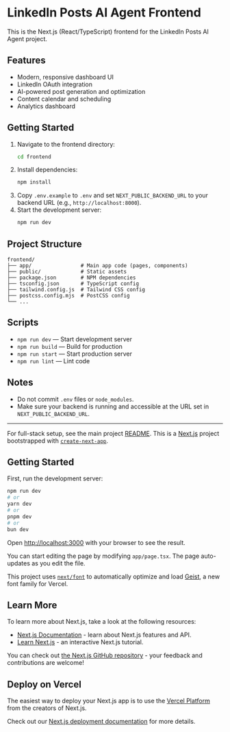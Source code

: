 # LinkedIn Posts AI Agent Frontend

This is the Next.js (React/TypeScript) frontend for the LinkedIn Posts AI Agent project.

## Features
- Modern, responsive dashboard UI
- LinkedIn OAuth integration
- AI-powered post generation and optimization
- Content calendar and scheduling
- Analytics dashboard

## Getting Started

1. Navigate to the frontend directory:
	```sh
	cd frontend
	```
2. Install dependencies:
	```sh
	npm install
	```
3. Copy `.env.example` to `.env` and set `NEXT_PUBLIC_BACKEND_URL` to your backend URL (e.g., `http://localhost:8000`).
4. Start the development server:
	```sh
	npm run dev
	```

## Project Structure
```
frontend/
├── app/                # Main app code (pages, components)
├── public/             # Static assets
├── package.json        # NPM dependencies
├── tsconfig.json       # TypeScript config
├── tailwind.config.js  # Tailwind CSS config
├── postcss.config.mjs  # PostCSS config
└── ...
```

## Scripts
- `npm run dev` — Start development server
- `npm run build` — Build for production
- `npm run start` — Start production server
- `npm run lint` — Lint code

## Notes
- Do not commit `.env` files or `node_modules`.
- Make sure your backend is running and accessible at the URL set in `NEXT_PUBLIC_BACKEND_URL`.

---

For full-stack setup, see the main project [README](../README.md).
This is a [Next.js](https://nextjs.org) project bootstrapped with [`create-next-app`](https://nextjs.org/docs/app/api-reference/cli/create-next-app).

## Getting Started

First, run the development server:

```bash
npm run dev
# or
yarn dev
# or
pnpm dev
# or
bun dev
```

Open [http://localhost:3000](http://localhost:3000) with your browser to see the result.

You can start editing the page by modifying `app/page.tsx`. The page auto-updates as you edit the file.

This project uses [`next/font`](https://nextjs.org/docs/app/building-your-application/optimizing/fonts) to automatically optimize and load [Geist](https://vercel.com/font), a new font family for Vercel.

## Learn More

To learn more about Next.js, take a look at the following resources:

- [Next.js Documentation](https://nextjs.org/docs) - learn about Next.js features and API.
- [Learn Next.js](https://nextjs.org/learn) - an interactive Next.js tutorial.

You can check out [the Next.js GitHub repository](https://github.com/vercel/next.js) - your feedback and contributions are welcome!

## Deploy on Vercel

The easiest way to deploy your Next.js app is to use the [Vercel Platform](https://vercel.com/new?utm_medium=default-template&filter=next.js&utm_source=create-next-app&utm_campaign=create-next-app-readme) from the creators of Next.js.

Check out our [Next.js deployment documentation](https://nextjs.org/docs/app/building-your-application/deploying) for more details.
